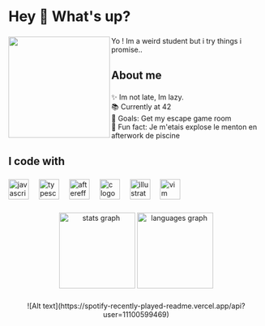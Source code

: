 <h1 align="left">Hey 👋 What's up?</h1>

###

<img align="left" height="200" src="https://cdn.discordapp.com/attachments/1135955042508218448/1219703984156311572/remix-98caba62-2ddd-4eb3-aa3a-a06b9ebe8f59.png?ex=660c44da&is=65f9cfda&hm=8c1015a465e7d9e5129d740d475285bd45883217a719eed375a819afca033cfa&"  />

###

<p align="left">Yo ! Im a weird student but i try things i promise..</p>

###

<h2 align="left">About me</h2>

###

<p align="left">✨ Im not late, Im lazy.<br>📚 Currently at 42<br>🎯 Goals: Get my escape game room<br>🎲 Fun fact: Je m'etais explose le menton en afterwork de piscine</p>

###

<h2 align="left">I code with</h2>

###

<div align="left">
  <img src="https://cdn.jsdelivr.net/gh/devicons/devicon/icons/javascript/javascript-original.svg" height="40" alt="javascript logo"  />
  <img width="12" />
  <img src="https://cdn.jsdelivr.net/gh/devicons/devicon/icons/typescript/typescript-original.svg" height="40" alt="typescript logo"  />
  <img width="12" />
  <img src="https://cdn.jsdelivr.net/gh/devicons/devicon/icons/aftereffects/aftereffects-original.svg" height="40" alt="aftereffects logo"  />
  <img width="12" />
  <img src="https://cdn.jsdelivr.net/gh/devicons/devicon/icons/c/c-original.svg" height="40" alt="c logo"  />
  <img width="12" />
  <img src="https://cdn.jsdelivr.net/gh/devicons/devicon/icons/illustrator/illustrator-plain.svg" height="40" alt="illustrator logo"  />
  <img width="12" />
  <img src="https://cdn.jsdelivr.net/gh/devicons/devicon/icons/vim/vim-original.svg" height="40" alt="vim logo"  />
</div>

###

<div align="center">
  <img src="https://github-readme-stats.vercel.app/api?username=Summerarts&hide_title=false&hide_rank=false&show_icons=true&include_all_commits=true&count_private=true&disable_animations=false&theme=dracula&locale=en&hide_border=false&order=1" height="150" alt="stats graph"  />
  <img src="https://github-readme-stats.vercel.app/api/top-langs?username=Summerarts&locale=en&hide_title=false&layout=compact&card_width=320&langs_count=5&theme=dracula&hide_border=false&order=2" height="150" alt="languages graph"  />
</div>

###

<div align="center">
  ![Alt text](https://spotify-recently-played-readme.vercel.app/api?user=11100599469)
</div>



###
